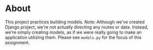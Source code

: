 # About

This project practices building models. Note: Although we've created  Django project, we're not actually directing any routes or data. Instead, we're simply creating models, as if we were really going to make an application utilizing them. Please see `models.py` for the focus of this assignment.
